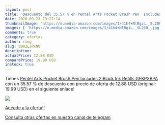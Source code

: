 ```yaml
---
layout: post
title: 'Descuento del 35.57 % en Pentel Arts Pocket Brush Pen  Includes 2'
date: 2020-09-23 13:27:14
thumbnailImage: 'https://m.media-amazon.com/images/I/41h4+NlRgiL._SL200_.jpg'
images: [ 'https://m.media-amazon.com/images/I/41h4+NlRgiL._SL200_.jpg' ]
comments: true
category: ofertas
author: ring
slug: B002LJRKN8
description:
actualPrice: 12.88 USD
comparePrice: 19.99 USD
inStock: true
---
```


Tienes [Pentel Arts Pocket Brush Pen  Includes 2 Black Ink Refills  GFKP3BPA ](https://www.amazon.com/dp/B002LJRKN8/?tag=redken08-20) con un 35.57 % de descuento con precio de oferta de 12.88 USD (original: 19.99 USD) en el siguiente enlace!

[![](https://m.media-amazon.com/images/I/41h4+NlRgiL._SL200_.jpg)](https://www.amazon.com/dp/B002LJRKN8/?tag=redken08-20)

[Accede a la oferta!!](https://www.amazon.com/dp/B002LJRKN8/?tag=redken08-20)

[Consulta otras ofertas en nuestro canal de telegram](https://t.me/s/ofertas25)
